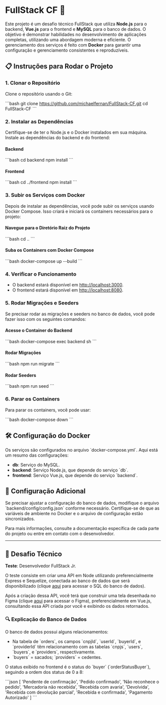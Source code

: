 
# FullStack CF 🚀

Este projeto é um desafio técnico FullStack que utiliza **Node.js** para o backend, **Vue.js** para o frontend e **MySQL** para o banco de dados. O objetivo é demonstrar habilidades no desenvolvimento de aplicações completas, utilizando uma abordagem moderna e eficiente. O gerenciamento dos serviços é feito com **Docker** para garantir uma configuração e gerenciamento consistentes e reproduzíveis.

## 📋 Instruções para Rodar o Projeto

### 1. Clonar o Repositório

Clone o repositório usando o Git:

\`\`\`bash
git clone https://github.com/michaelfernan/FullStack-CF.git
cd FullStack-CF
\`\`\`

### 2. Instalar as Dependências

Certifique-se de ter o Node.js e o Docker instalados em sua máquina. Instale as dependências do backend e do frontend:

#### Backend

\`\`\`bash
cd backend
npm install
\`\`\`

#### Frontend

\`\`\`bash
cd ../frontend
npm install
\`\`\`

### 3. Subir os Serviços com Docker

Depois de instalar as dependências, você pode subir os serviços usando Docker Compose. Isso criará e iniciará os containers necessários para o projeto:

#### Navegue para o Diretório Raiz do Projeto

\`\`\`bash
cd ..
\`\`\`

#### Suba os Containers com Docker Compose

\`\`\`bash
docker-compose up --build
\`\`\`

### 4. Verificar o Funcionamento

- O backend estará disponível em [http://localhost:3000](http://localhost:3000).
- O frontend estará disponível em [http://localhost:8080](http://localhost:8080).

### 5. Rodar Migrações e Seeders

Se precisar rodar as migrações e seeders no banco de dados, você pode fazer isso com os seguintes comandos:

#### Acesse o Container do Backend

\`\`\`bash
docker-compose exec backend sh
\`\`\`

#### Rodar Migrações

\`\`\`bash
npm run migrate
\`\`\`

#### Rodar Seeders

\`\`\`bash
npm run seed
\`\`\`

### 6. Parar os Containers

Para parar os containers, você pode usar:

\`\`\`bash
docker-compose down
\`\`\`

## 🛠️ Configuração do Docker

Os serviços são configurados no arquivo \`docker-compose.yml\`. Aqui está um resumo das configurações:

- **db**: Serviço do MySQL.
- **backend**: Serviço Node.js, que depende do serviço \`db\`.
- **frontend**: Serviço Vue.js, que depende do serviço \`backend\`.

## 🔧 Configuração Adicional

Se precisar ajustar a configuração do banco de dados, modifique o arquivo \`backend/config/config.json\` conforme necessário. Certifique-se de que as variáveis de ambiente no Docker e o arquivo de configuração estão sincronizados.

Para mais informações, consulte a documentação específica de cada parte do projeto ou entre em contato com o desenvolvedor.

---

## 🎯 Desafio Técnico

**Teste**: Desenvolvedor FullStack Jr.

O teste consiste em criar uma API em Node utilizando preferencialmente Express e Sequelize, conectada ao banco de dados que será disponibilizado (clique [aqui](#) para acessar o SQL do banco de dados).

Após a criação dessa API, você terá que construir uma tela desenhada no Figma (clique [aqui](#) para acessar o Figma), preferencialmente em Vue.js, consultando essa API criada por você e exibindo os dados retornados.

### 🔍 Explicação do Banco de Dados

O banco de dados possui alguns relacionamentos:

- Na tabela de \`orders\`, os campos \`cnpjId\`, \`userId\`, \`buyerId\`, e \`providerId\` têm relacionamento com as tabelas \`cnpjs\`, \`users\`, \`buyers\`, e \`providers\`, respectivamente.
- \`buyers\` = sacados; \`providers\` = cedentes.

O status exibido no frontend é o status do \`buyer\` (\`orderStatusBuyer\`), seguindo a ordem dos status de 0 a 8:

\`\`\`json
[
  'Pendente de confirmação',
  'Pedido confirmado',
  'Não reconhece o pedido',
  'Mercadoria não recebida',
  'Recebida com avaria',
  'Devolvida',
  'Recebida com devolução parcial',
  'Recebida e confirmada',
  'Pagamento Autorizado'
]
\`\`\`
